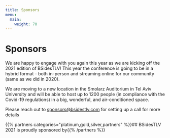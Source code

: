 ```yaml
---
title: Sponsors
menu:
  main:
    weight: 70
---
```


# Sponsors

We are happy to engage with you again this year as we are kicking off the 2021 edition of BSidesTLV! This year the conference is going to be in a hybrid format - both in-person and streaming online for our community (same as we did in 2020).

We are moving to a new location in the Smolarz Auditorium in Tel Aviv University and will be able to host up to 1200 people (in compliance with the Covid-19 regulations) in a big, wonderful, and air-conditioned space.

 Please reach out to sponsors@bsidestlv.com for setting up a call for more details  

{{% partners categories="platinum,gold,silver,partners" %}}## BSidesTLV 2021 is proudly sponsored by{{% /partners %}}
